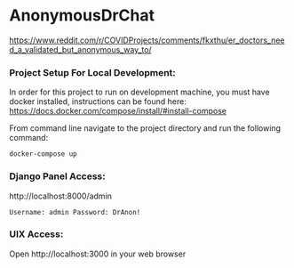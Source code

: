 # AnonymousDrChat
https://www.reddit.com/r/COVIDProjects/comments/fkxthu/er_doctors_need_a_validated_but_anonymous_way_to/

### Project Setup For Local Development:
In order for this project to run on development machine, you must have docker installed, instructions can be found here: https://docs.docker.com/compose/install/#install-compose

From command line navigate to the project directory and run the following command:

`docker-compose up`
### Django Panel Access:
http://localhost:8000/admin

``Username: admin
Password: DrAnon!``

### UIX Access:
Open http://localhost:3000 in your web browser
